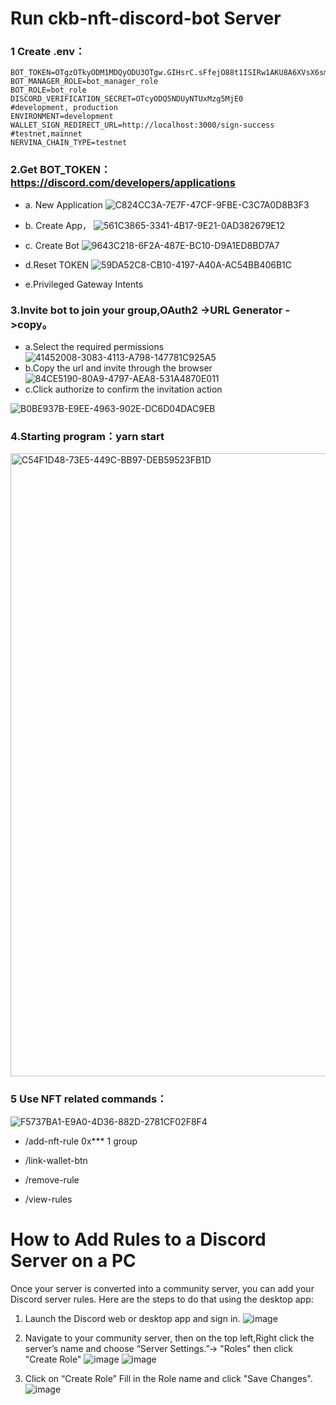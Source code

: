 # Run ckb-nft-discord-bot Server 
### 1 Create .env：
```
BOT_TOKEN=OTgzOTkyODM1MDQyODU3OTgw.GIHsrC.sFfejO88t1ISIRw1AKU8A6XVsX6smVnq7gK1Z8
BOT_MANAGER_ROLE=bot_manager_role
BOT_ROLE=bot_role
DISCORD_VERIFICATION_SECRET=OTcyODQ5NDUyNTUxMzg5MjE0
#development, production
ENVIRONMENT=development
WALLET_SIGN_REDIRECT_URL=http://localhost:3000/sign-success
#testnet,mainnet
NERVINA_CHAIN_TYPE=testnet
```

### 2.Get BOT_TOKEN：https://discord.com/developers/applications
- a. New Application
![C824CC3A-7E7F-47CF-9FBE-C3C7A0D8B3F3](https://user-images.githubusercontent.com/3693411/172654229-79ecee70-2b49-4d94-a8bc-81734d588ca9.png)

- b. Create App，
![561C3865-3341-4B17-9E21-0AD382679E12](https://user-images.githubusercontent.com/3693411/172654279-d24ddda0-2d27-44ed-8824-d568e6d9434f.png)


- c. Create Bot
  ![9643C218-6F2A-487E-BC10-D9A1ED8BD7A7](https://user-images.githubusercontent.com/3693411/172654312-1d779ac1-ef6c-4c4b-8208-5c726ee251f3.png)

- d.Reset TOKEN
  ![59DA52C8-CB10-4197-A40A-AC54BB406B1C](https://user-images.githubusercontent.com/3693411/172654347-07680f4c-7229-4a34-801c-e6af273eaa69.png)

- e.Privileged Gateway Intents



### 3.Invite bot to join your group,OAuth2 ->URL Generator ->copy。
- a.Select the required permissions
![41452008-3083-4113-A798-147781C925A5](https://user-images.githubusercontent.com/3693411/172654530-f7b2dd2f-4d6e-4bb3-8f68-47b42871711e.png)
- b.Copy the url and invite through the browser
![84CE5190-80A9-4797-AEA8-531A4870E011](https://user-images.githubusercontent.com/3693411/172654582-96f3f9c9-7c5e-4f2c-a4ec-68732292d359.png)
- c.Click authorize to confirm the invitation action

![B0BE937B-E9EE-4963-902E-DC6D04DAC9EB](https://user-images.githubusercontent.com/3693411/172654626-768173ce-6cd4-476b-8c57-6749b69bf264.png)


### 4.Starting program：yarn start
<img width="997" alt="C54F1D48-73E5-449C-BB97-DEB59523FB1D" src="https://user-images.githubusercontent.com/3693411/172654747-4dfb4b3f-a10f-4b47-9531-e6f0c01427a4.png">


### 5 Use NFT related commands：
![F5737BA1-E9A0-4D36-882D-2781CF02F8F4](https://user-images.githubusercontent.com/3693411/172654801-cd81876e-e197-4b4e-8e99-9ba1ae924788.png)

* /add-nft-rule 0x*** 1 group
* /link-wallet-btn 


* /remove-rule
* /view-rules

# How to Add Rules to a Discord Server on a PC
Once your server is converted into a community server, you can add your Discord server rules. Here are the steps to do that using the desktop app:

1. Launch the Discord web or desktop app and sign in.
![image](https://user-images.githubusercontent.com/3693411/173373128-794bb62c-901d-4613-9037-a035ac71d587.png)

2. Navigate to your community server, then on the top left,Right click the server’s name and choose “Server Settings.”-> "Roles" then click "Create Role"
![image](https://user-images.githubusercontent.com/3693411/173373862-da745e27-96cc-4541-8da7-7a1e57c51eb4.png)
![image](https://user-images.githubusercontent.com/3693411/173374732-6e1e10fc-227e-44b0-ba79-6411aab75d20.png)

3. Click on “Create Role” Fill in the Role name and click "Save Changes".
![image](https://user-images.githubusercontent.com/3693411/173375061-a3fb8e99-b998-49af-b193-2366f3fbaf31.png)

